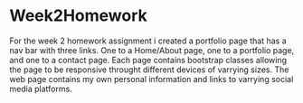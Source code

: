 # Week2Homework
For the week 2 homework assignment i created a portfolio page that has a nav bar with three links. One to a Home/About page, one to a portfolio page, and one to a contact page.
Each page contains bootstrap classes allowing the page to be responsive throught different devices of varrying sizes. The web page contains my own personal information and links to varrying social media platforms.
